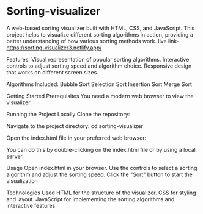 # Sorting-visualizer
A web-based sorting visualizer built with HTML, CSS, and JavaScript. This project helps to visualize different sorting algorithms in action, providing a better understanding of how various sorting methods work.
live link- https://sorting-visualizer3.netlify.app/

Features:
Visual representation of popular sorting algorithms.
Interactive controls to adjust sorting speed and algorithm choice.
Responsive design that works on different screen sizes.


Algorithms Included:
Bubble Sort
Selection Sort
Insertion Sort
Merge Sort

Getting Started
Prerequisites
You need a modern web browser to view the visualizer.

Running the Project Locally
Clone the repository:

Navigate to the project directory:
cd sorting-visualizer

Open the index.html file in your preferred web browser:

You can do this by double-clicking on the index.html file or by using a local server.

Usage
Open index.html in your browser.
Use the controls to select a sorting algorithm and adjust the sorting speed.
Click the "Sort" button to start the visualization

Technologies Used
HTML for the structure of the visualizer.
CSS for styling and layout.
JavaScript for implementing the sorting algorithms and interactive features

